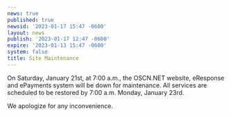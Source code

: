 ```yaml
---
news: true
published: true
newsid: '2023-01-17 15:47 -0600'
layout: news
publish: '2023-01-17 12:47 -0600'
expire: '2023-01-13 15:47 -0600'
system: false
title: Site Maintenance
---
```

On Saturday, January 21st, at 7:00 a.m., the OSCN.NET website, eResponse and ePayments system will be down for maintenance. All services are scheduled to be restored by 7:00 a.m. Monday, January 23rd.  

We apologize for any inconvenience.

